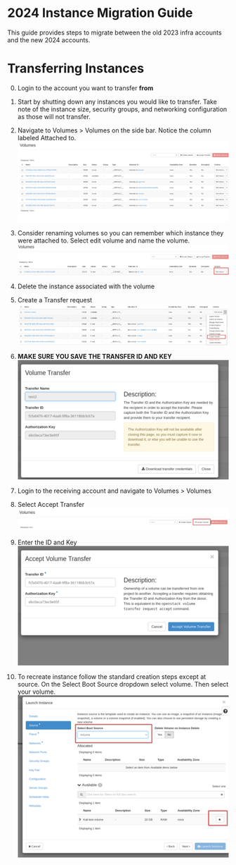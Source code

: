 # 2024 Instance Migration Guide
This guide provides steps to migrate between the old 2023 infra accounts and the new 2024 accounts. 

# Transferring Instances  
0. Login to the account you want to transfer **from**
1. Start by shutting down any instances you would like to transfer. Take note of the instance size, security groups, and networking configuration as those will not transfer. 

2. Navigate to Volumes > Volumes on the side bar. Notice the column labeled Attached to. 
![alt text](../img/migrate-instance/volumes-screen.png)
3. Consider renaming volumes so you can remember which instance they were attached to. Select edit volume and name the volume.  
![alt text](../img/migrate-instance/edit-volume.png)
4. Delete the instance associated with the volume
6. Create a Transfer request 
![alt text](../img/migrate-instance/image-4.png)
7. **MAKE SURE YOU SAVE THE TRANSFER ID AND KEY**
![alt text](../img/migrate-instance/image-5.png)
8. Login to the receiving account and navigate to Volumes > Volumes
9. Select Accept Transfer
![alt text](../img/migrate-instance/image-7.png)
10. Enter the ID and Key
![alt text](../img/migrate-instance/image-6.png)
11. To recreate instance follow the standard creation steps except at source. On the Select Boot Source dropdown select volume. Then select your volume.
![alt text](../img/migrate-instance/image-8.png)

